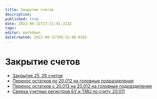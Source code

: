 ```yaml
---
title: Закрытие счетов
description: 
published: true
date: 2022-09-11T17:31:41.313Z
tags: 
editor: markdown
dateCreated: 2022-08-31T09:15:40.634Z
---
```


# Закрытие счетов

* [Закрытие 25, 26 счетов](zakrytie-25-26-schetov.md)
* [Перенос остатков по 20.012 на головные подразделения](perenos-ostatkov-po-20.012.md)
* [Перенос остатков с 20.013 на 20.012 на головные подразделения](perenos-ostatkov-s-20.013-na-20.012.md)
* [Сверка учетных регистров БУ и ТМЦ по счету 20.011](sverka-20.011.md)
